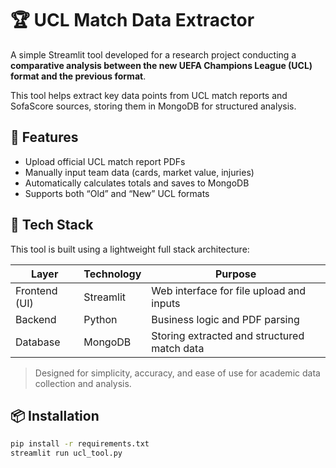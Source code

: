# 🏆 UCL Match Data Extractor

A simple Streamlit tool developed for a research project conducting a **comparative analysis between the new UEFA Champions League (UCL) format and the previous format**.

This tool helps extract key data points from UCL match reports and SofaScore sources, storing them in MongoDB for structured analysis.

## 🔧 Features

- Upload official UCL match report PDFs
- Manually input team data (cards, market value, injuries)
- Automatically calculates totals and saves to MongoDB
- Supports both “Old” and “New” UCL formats

## 🧱 Tech Stack

This tool is built using a lightweight full stack architecture:

| Layer         | Technology   | Purpose                                      |
|---------------|--------------|----------------------------------------------|
| Frontend (UI) | Streamlit    | Web interface for file upload and inputs     |
| Backend       | Python       | Business logic and PDF parsing               |
| Database      | MongoDB      | Storing extracted and structured match data  |

> Designed for simplicity, accuracy, and ease of use for academic data collection and analysis.

## 📦 Installation

```bash
pip install -r requirements.txt
streamlit run ucl_tool.py